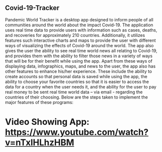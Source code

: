 ## Covid-19-Tracker
Pandemic World Tracker is a desktop app designed to inform people of all communities around the world about the impact Covid-19. The application uses real time data to provide users with information such as cases, deaths, and recoveries for approximately 210 countries. Additionally, it utilizes features such interactive charts and maps to provide the user with different ways of visualizing the effects of Covid-19 around the world. The app also gives the user the ability to see real time world news all relating to Covid-19, and provides them with the ability to filter those news in a variety of ways that will be for their benefit while using the app.
Apart from these ways of displaying data, infographics, maps, and news to the user, the app also has other features to enhance his/her experience. These include the ability to create accounts so that personal data is saved while using the app, the ability to choose your favorite countries so that it is easier to access the data for a country when the user needs it, and the ability for the user to pay real money to be sent real time world data – via email - regarding the countries of their choosing.
Below are the steps taken to implement the major features of these programs:
# Video Showing App: https://www.youtube.com/watch?v=nTxlHLhzHBM
